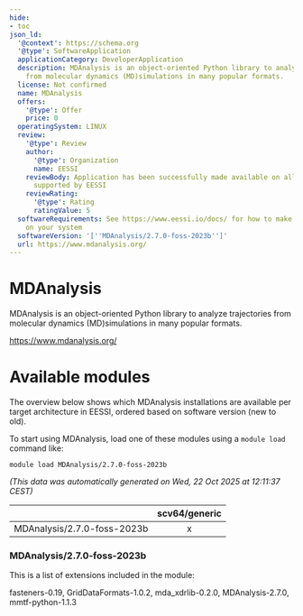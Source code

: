 ```yaml
---
hide:
- toc
json_ld:
  '@context': https://schema.org
  '@type': SoftwareApplication
  applicationCategory: DeveloperApplication
  description: MDAnalysis is an object-oriented Python library to analyze trajectories
    from molecular dynamics (MD)simulations in many popular formats.
  license: Not confirmed
  name: MDAnalysis
  offers:
    '@type': Offer
    price: 0
  operatingSystem: LINUX
  review:
    '@type': Review
    author:
      '@type': Organization
      name: EESSI
    reviewBody: Application has been successfully made available on all architectures
      supported by EESSI
    reviewRating:
      '@type': Rating
      ratingValue: 5
  softwareRequirements: See https://www.eessi.io/docs/ for how to make EESSI available
    on your system
  softwareVersion: '[''MDAnalysis/2.7.0-foss-2023b'']'
  url: https://www.mdanalysis.org/
---
```


MDAnalysis
==========


MDAnalysis is an object-oriented Python library to analyze trajectories from molecular dynamics (MD)simulations in many popular formats.

https://www.mdanalysis.org/
# Available modules


The overview below shows which MDAnalysis installations are available per target architecture in EESSI, ordered based on software version (new to old).

To start using MDAnalysis, load one of these modules using a `module load` command like:

```shell
module load MDAnalysis/2.7.0-foss-2023b
```

*(This data was automatically generated on Wed, 22 Oct 2025 at 12:11:37 CEST)*

| |scv64/generic|
| :---: | :---: |
|MDAnalysis/2.7.0-foss-2023b|x|


### MDAnalysis/2.7.0-foss-2023b

This is a list of extensions included in the module:

fasteners-0.19, GridDataFormats-1.0.2, mda_xdrlib-0.2.0, MDAnalysis-2.7.0, mmtf-python-1.1.3